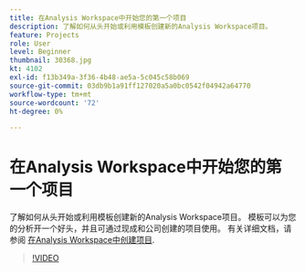 ```yaml
---
title: 在Analysis Workspace中开始您的第一个项目
description: 了解如何从头开始或利用模板创建新的Analysis Workspace项目。
feature: Projects
role: User
level: Beginner
thumbnail: 30368.jpg
kt: 4102
exl-id: f13b349a-3f36-4b48-ae5a-5c045c58b069
source-git-commit: 03db9b1a91ff127020a5a0bc0542f04942a64770
workflow-type: tm+mt
source-wordcount: '72'
ht-degree: 0%

---
```


# 在Analysis Workspace中开始您的第一个项目

了解如何从头开始或利用模板创建新的Analysis Workspace项目。 模板可以为您的分析开一个好头，并且可通过现成和公司创建的项目使用。 有关详细文档，请参阅 [在Analysis Workspace中创建项目](https://experienceleague.adobe.com/en/docs/analytics/analyze/analysis-workspace/build-workspace-project/create-projects).

>[!VIDEO](https://video.tv.adobe.com/v/30368/?quality=12&learn=on)
